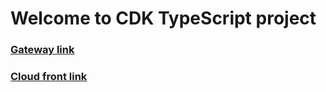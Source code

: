 # Welcome to CDK TypeScript project

### [Gateway link](https://dv723ezvf7.execute-api.eu-north-1.amazonaws.com/dev/products)

### [Cloud front link](https://d2w6eb7for7x7b.cloudfront.net/)
